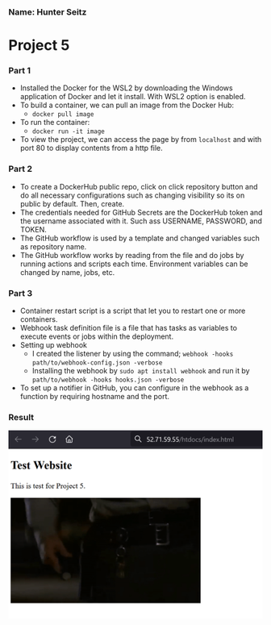 ### Name: Hunter Seitz

# Project 5

### Part 1

- Installed the Docker for the WSL2 by downloading the Windows application
of Docker and let it install. With WSL2 option is enabled. 
- To build a container, we can pull an image from the Docker Hub:
    - `docker pull image`
- To run the container:
    - `docker run -it image`
- To view the project, we can access the page by from `localhost` and with port 80 to display
contents from a http file. 
### Part 2
- To create a DockerHub public repo, click on click repository button and do all necessary configurations such as changing visibility so its on public by default. Then, create. 
- The credentials needed for GitHub Secrets are the DockerHub token and the username associated with it. Such ass USERNAME, PASSWORD, and TOKEN.
- The GitHub workflow is used by a template and changed variables such as repository name. 
- The GitHub workflow works by reading from the file and do jobs by running actions and scripts each time. Environment variables can be changed by name, jobs, etc. 

### Part 3
- Container restart script is a script that let you to restart one or more containers.
- Webhook task definition file is a file that has tasks as variables to execute events or jobs within the deployment. 
- Setting up webhook
    - I created the listener by using the command; `webhook -hooks path/to/webhook-config.json -verbose`  
    - Installing the webhook by `sudo apt install webhook` and run it by `path/to/webhook -hooks hooks.json -verbose` 
- To set up a notifier in GitHub, you can configure in the webhook as a function by requiring hostname and the port. 

### Result
![image](https://github.com/WSU-kduncan/ceg3120-hunter2seitz/blob/main/Project5/website1.png)


